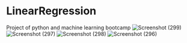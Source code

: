 # LinearRegression
Project of python and machine learning bootcamp 
![Screenshot (299)](https://user-images.githubusercontent.com/88665593/147594206-0e8c9778-5c3a-49e6-800f-a59c81215737.png)
![Screenshot (297)](https://user-images.githubusercontent.com/88665593/147594251-f07c19d0-a732-4f2c-92e3-83bc2f751177.png)
![Screenshot (298)](https://user-images.githubusercontent.com/88665593/147594273-c943e690-db96-4492-92e3-3bb1fd8516a1.png)
![Screenshot (296)](https://user-images.githubusercontent.com/88665593/147594285-32898b9a-512c-4bdd-b14e-bf679f751d99.png)
